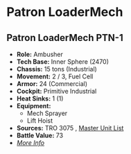 # Patron LoaderMech 

## Patron LoaderMech PTN-1 

- **Role:** Ambusher 
- **Tech Base:** Inner Sphere (2470) 
- **Chassis:** 15 tons (Industrial) 
- **Movement:** 2 / 3, Fuel Cell 
- **Armor:** 24 (Commercial) 
- **Cockpit:** Primitive Industrial 
- **Heat Sinks:** 1 (1) 
- **Equipment:** 
  - Mech Sprayer 
  - Lift Hoist 
- **Sources:** TRO 3075 , [Master Unit List](http://masterunitlist.info/Unit/Details/4793) 
- **Battle Value:** 73 
- [*More Info*](patron_loadermech/patron_loadermech_ptn-1.md) 

